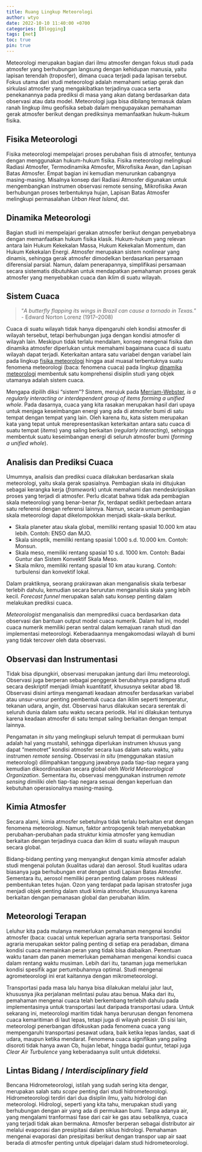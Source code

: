 ```yaml
--- 
title: Ruang Lingkup Meteorologi 
author: wtyo 
date: 2022-10-10 11:40:00 +0700 
categories: [Blogging] 
tags: [met] 
toc: true
pin: true 
--- 
```

Meteorologi merupakan bagian dari ilmu atmosfer dengan fokus studi pada atmosfer yang berhubungan langsung dengan kehidupan manusia, yaitu lapisan terendah (troposfer), dimana cuaca terjadi pada lapisan tersebut. Fokus utama dari studi meteorologi adalah memahami setiap gerak dan sirkulasi atmosfer yang mengakibatkan terjadinya cuaca serta penekanannya pada prediksi di masa yang akan datang berdasarkan data observasi atau data model. Meteorologi juga bisa dibilang termasuk dalam ranah lingkup ilmu geofisika sebab dalam mengupayakan pemahaman gerak atmosfer berikut dengan prediksinya memanfaatkan hukum-hukum fisika.

## Fisika Meteorologi

Fisika meteorologi mempelajari proses perubahan fisis di atmosfer, tentunya dengan menggunakan hukum-hukum fisika. Fisika meteorologi melingkupi Radiasi Atmosfer, Termodinamika Atmosfer, Mikrofisika Awan, dan Lapisan Batas Atmosfer. Empat bagian ini kemudian menurunkan cabangnya masing-masing. Misalnya konsep dari Radiasi Atmosfer digunakan untuk mengembangkan instrumen observasi remote sensing, Mikrofisika Awan berhubungan proses terbentuknya hujan, Lapisan Batas Atmosfer melingkupi permasalahan *Urban Heat Island*, dst.

## Dinamika Meteorologi

Bagian studi ini mempelajari gerakan atmosfer berikut dengan penyebabnya dengan memanfaatkan hukum fisika klasik. Hukum-hukum yang relevan antara lain Hukum Kekekalan Massa, Hukum Kekekalan Momentum, dan Hukum Kekekalan Energi. Atmosfer merupakan sistem nonlinear yang dinamis, sehingga gerak atmosfer dimodelkan berdasarkan persamaan diferensial parsial. Namun, dalam penerapannya, simplifikasi persamaan secara sistematis dibutuhkan untuk mendapatkan pemahaman proses gerak atmosfer yang menyebabkan cuaca dan iklim di suatu wilayah.

## Sistem Cuaca

> “*A butterfly flapping its wings in Brazil can cause a tornado in Texas.*” - Edward Norton Lorenz (1917–2008)

Cuaca di suatu wilayah tidak hanya dipengaruhi oleh kondisi atmosfer di wilayah tersebut, tetapi berhubungan juga dengan kondisi atmosfer di wilayah lain. Meskipun tidak terlalu mendalam, konsep mengenai fisika dan dinamika atmosfer diperlukan untuk memahami bagaimana cuaca di suatu wilayah dapat terjadi. Keterkaitan antara satu variabel dengan variabel lain pada lingkup [fisika meteorologi](https://yothunder.github.io/posts/ruang-lingkup-meteorologi/#fisika-meteorologi) hingga asal muasal terbentuknya suatu fenomena meteorologi (baca: fenomena cuaca) pada lingkup [dinamika meteorologi](https://yothunder.github.io/posts/ruang-lingkup-meteorologi/#dinamika-meteorologi) membentuk satu komprehensi disiplin studi yang objek utamanya adalah sistem cuaca.

Mengapa dipilih diksi “sistem”? Sistem, merujuk pada <a href="https://www.merriam-webster.com/dictionary/system" target="_blank">Merriam-Webster</a>, *is a regularly interacting or interdependent group of items forming a unified whole*. Pada dasarnya, cuaca yang kita rasakan merupakan hasil dari upaya untuk menjaga keseimbangan energi yang ada di atmosfer bumi di satu tempat dengan tempat yang lain. Oleh karena itu, kata sistem merupakan kata yang tepat untuk merepresentasikan keterkaitan antara satu cuaca di suatu tempat (*items*) yang saling berkaitan (*regularly interacting*), sehingga membentuk suatu keseimbangan energi di seluruh atmosfer bumi (*forming a unified whole*).

## Analisis dan Prediksi Cuaca

Umumnya, analisis dan prediksi cuaca dilakukan berdasarkan skala meteorologi, yaitu skala gerak spasialnya. Pembagian skala ini ditujukan sebagai kerangka kerja (*framework*) untuk memahami dan mendeskripsikan proses yang terjadi di atmosfer. Perlu dicatat bahwa tidak ada pembagian skala meteorologi yang benar-benar *fix*, terdapat sedikit perbedaan antara satu referensi dengan referensi lainnya. Namun, secara umum pembagian skala meteorologi dapat dikelompokkan menjadi skala-skala berikut.
- Skala planeter atau skala global, memiliki rentang spasial 10.000 km atau lebih. Contoh: ENSO dan MJO.
- Skala sinoptik, memiliki rentang spasial 1.000 s.d. 10.000 km. Contoh: Monsun.
- Skala meso, memiliki rentang spasial 10 s.d. 1000 km. Contoh: Badai Guntur dan Sistem Konvektif Skala Meso.
- Skala mikro, memiliki rentang spasial 10 km atau kurang. Contoh: turbulensi dan konvektif lokal.

Dalam praktiknya, seorang prakirawan akan menganalisis skala terbesar terlebih dahulu, kemudian secara berurutan menganalisis skala yang lebih kecil. *Forecast funnel* merupakan salah satu konsep penting dalam melakukan prediksi cuaca.

*Meteorologist* menganalisis dan memprediksi cuaca berdasarkan data observasi dan bantuan output model cuaca numerik. Dalam hal ini, model cuaca numerik memiliki peran sentral dalam kemajuan ranah studi dan implementasi meteorologi. Keberadaannya mengakomodasi wilayah di bumi yang tidak ter*cover* oleh data observasi.

## Observasi dan Instrumentasi

Tidak bisa dipungkiri, observasi merupakan jantung dari ilmu meteorologi. Observasi juga berperan sebagai penggerak berubahnya paradigma studi secara deskriptif menjadi ilmiah kuantitatif, khususnya sekitar abad 18. Observasi disini artinya mengamati keadaan atmosfer berdasarkan variabel atau unsur-unsur penting pembentuk cuaca dan iklim seperti temperatur, tekanan udara, angin, dst. Observasi harus dilakukan secara serentak di seluruh dunia dalam satu waktu secara periodik. Hal ini dilakukan tentunya karena keadaan atmosfer di satu tempat saling berkaitan dengan tempat lainnya.

Pengamatan *in situ* yang melingkupi seluruh tempat di permukaan bumi adalah hal yang mustahil, sehingga diperlukan instrumen khusus yang dapat “memotret” kondisi atmosfer secara luas dalam satu waktu, yaitu instrumen *remote sensing*. Observasi *in situ* (menggunakan stasiun meteorologi) dilimpahkan tanggung jawabnya pada tiap-tiap negara yang kemudian dikoordinasikan secara global oleh *World Meteorological Organization*. Sementara itu, observasi menggunakan instrumen *remote sensing* dimiliki oleh tiap-tiap negara sesuai dengan keperluan dan kebutuhan operasionalnya masing-masing.

## Kimia Atmosfer

Secara alami, kimia atmosfer sebetulnya tidak terlalu berkaitan erat dengan fenomena meteorologi. Namun, faktor antropogenik telah menyebabkan perubahan-perubahan pada struktur kimia atmosfer yang kemudian berkaitan dengan terjadinya cuaca dan iklim di suatu wilayah maupun secara global.

Bidang-bidang penting yang menyangkut dengan kimia atmosfer adalah studi mengenai polutan (kualitas udara) dan aerosol. Studi kualitas udara biasanya juga berhubungan erat dengan studi Lapisan Batas Atmosfer. Sementara itu, aerosol memiliki peran penting dalam proses nukleasi pembentukan tetes hujan. Ozon yang terdapat pada lapisan stratosfer juga menjadi objek penting dalam studi kimia atmosfer, khususnya karena berkaitan dengan pemanasan global dan perubahan iklim.

## Meteorologi Terapan

Leluhur kita pada mulanya memerlukan pemahaman mengenai kondisi atmosfer (baca: cuaca) untuk keperluan agraria serta transportasi. Sektor agraria merupakan sektor paling penting di setiap era peradaban, dimana kondisi cuaca memainkan peran yang tidak bisa diabaikan. Penentuan waktu tanam dan panen memerlukan pemahaman mengenai kondisi cuaca dalam rentang waktu musiman. Lebih dari itu, tanaman juga memerlukan kondisi spesifik agar pertumbuhannya optimal. Studi mengenai agrometeorologi ini erat kaitannya dengan mikrometeorologi.

Transportasi pada masa lalu hanya bisa dilakukan melalui jalur laut, khususnya jika perjalanan melintasi pulau atau benua. Maka dari itu, pemahaman mengenai cuaca telah berkembang terlebih dahulu pada implementasinya untuk transportasi laut daripada transportasi udara. Untuk sekarang ini, meteorologi maritim tidak hanya berurusan dengan fenomena cuaca kemaritiman di laut lepas, tetapi juga di wilayah pesisir. Di sisi lain, meteorologi penerbangan difokuskan pada fenomena cuaca yang mempengaruhi transportasi pesawat udara, baik ketika lepas landas, saat di udara, maupun ketika mendarat. Fenomena cuaca signifikan yang paling disoroti tidak hanya awan Cb, hujan lebat, hingga badai guntur, tetapi juga *Clear Air Turbulence* yang keberadaanya sulit untuk dideteksi.

## Lintas Bidang / *Interdisciplinary field*

Bencana Hidrometeorologi, istilah yang sudah sering kita dengar, merupakan salah satu *scope* penting dari studi hidrometeorologi. Hidrometeorologi terdiri dari dua disiplin ilmu, yaitu hidrologi dan meteorologi. Hidrologi, seperti yang kita tahu, merupakan studi yang berhubungan dengan air yang ada di permukaan bumi. Tanpa adanya air, yang mengalami tranformasi fase dari cair ke gas atau sebaliknya, cuaca yang terjadi tidak akan bermakna. Atmosfer berperan sebagai distributor air melalui evaporasi dan presipitasi dalam siklus hidrologi. Pemahaman mengenai evaporasi dan presipitasi berikut dengan transpor uap air saat berada di atmosfer penting untuk dipelajari dalam studi hidrometeorologi.